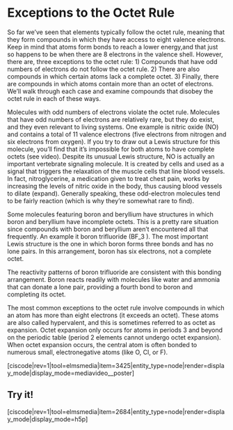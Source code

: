 <div style="float:right;margin:auto"><ebook-button title="Exceptions to the Octet Rule" link="https://genchem.science.psu.edu/07-5-octet-rule-exceptions"></ebook-button></div>


# Exceptions to the Octet Rule

So far we’ve seen that elements typically follow the octet rule, meaning that they form compounds in which they have access to eight valence electrons. Keep in mind that atoms form bonds to reach a lower energy,and that just so happens to be when there are 8 electrons in the valence shell.  However, there are, three exceptions to the octet rule: 1) Compounds that have odd numbers of electrons do not follow the octet rule. 2) There are also compounds in which certain atoms lack a complete octet. 3) Finally, there are compounds in which atoms contain more than an octet of electrons. We’ll walk through each case and examine compounds that disobey the octet rule in each of these ways. 

Molecules with odd numbers of electrons violate the octet rule. Molecules that have odd numbers of electrons are relatively rare, but they do exist, and they even relevant to living systems. One example is nitric oxide (NO) and contains a total of 11 valence electrons (five electrons from nitrogen and six electrons from oxygen). If you try to draw out a Lewis structure for this molecule, you’ll find that it’s impossible for both atoms to have complete octets (see video). Despite its unusual Lewis structure, NO is actually an important vertebrate signaling molecule. It is created by cells and used as a signal that triggers the relaxation of the muscle cells that line blood vessels. In fact, nitroglycerine, a medication given to treat chest pain, works by increasing the levels of nitric oxide in the body, thus causing blood vessels to dilate (expand). Generally speaking, these odd-electron molecules tend to be fairly reaction (which is why they’re somewhat rare to find).  

Some molecules featuring boron and beryllium have structures in which boron and beryllium have incomplete octets. This is a pretty rare situation since compounds with boron and beryllium aren’t encountered all that frequently. An example it boron trifluoride (BF<lrn-math>_3</lrn-math> ). The most important Lewis structure is the one in which boron forms three bonds and has no lone pairs. In this arrangement, boron has six electrons, not a complete octet. 

The reactivity patterns of boron trifluoride are consistent with this bonding arrangement. Boron reacts readily with molecules like water and ammonia that can donate a lone pair, providing a fourth bond to boron and completing its octet. 

The most common exceptions to the octet rule involve compounds in which an atom has more than eight electrons (it exceeds an octet). These atoms are also called hypervalent, and this is sometimes referred to as octet as expansion. Octet expansion only occurs for atoms in periods 3 and beyond on the periodic table (period 2 elements cannot undergo octet expansion). When octet expansion occurs, the central atom is often bonded to numerous small, electronegative atoms (like O, Cl, or F). 

<media-video>[ciscode|rev=1|tool=elmsmedia|item=3425|entity_type=node|render=display_mode|display_mode=mediavideo__poster]</media-video>


## Try it!
[ciscode|rev=1|tool=elmsmedia|item=2684|entity_type=node|render=display_mode|display_mode=h5p]

 